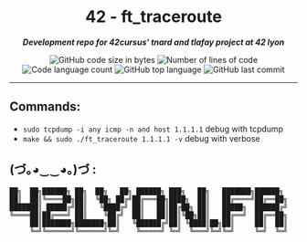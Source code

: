 <h1 align="center">
	42 - ft_traceroute
</h1>

<p align="center">
	<b><i>Development repo for 42cursus' tnard and tlafay project at 42 lyon</i></b><br>
</p>

<p align="center">
	<img alt="GitHub code size in bytes" src="https://img.shields.io/github/languages/code-size/PandeoF1/42-ft_traceroute?color=blueviolet" />
	<img alt="Number of lines of code" src="https://img.shields.io/tokei/lines/github/PandeoF1/42-ft_traceroute?color=blueviolet" />
	<img alt="Code language count" src="https://img.shields.io/github/languages/count/PandeoF1/42-ft_traceroute?color=blue" />
	<img alt="GitHub top language" src="https://img.shields.io/github/languages/top/PandeoF1/42-ft_traceroute?color=blue" />
	<img alt="GitHub last commit" src="https://img.shields.io/github/last-commit/PandeoF1/42-ft_traceroute?color=brightgreen" />
</p>

---

## Commands:
- `sudo tcpdump -i any icmp -n and host 1.1.1.1` debug with tcpdump
- `make && sudo ./ft_traceroute 1.1.1.1 -v` debug with verbose

## (づ｡◕‿‿◕｡)づ :
```
██╗  ██╗██████╗ ██╗  ██╗   ██╗ ██████╗ ███╗   ██╗   ███████╗██████╗ 
██║  ██║╚════██╗██║  ╚██╗ ██╔╝██╔═══██╗████╗  ██║   ██╔════╝██╔══██╗
███████║ █████╔╝██║   ╚████╔╝ ██║   ██║██╔██╗ ██║   █████╗  ██████╔╝
╚════██║██╔═══╝ ██║    ╚██╔╝  ██║   ██║██║╚██╗██║   ██╔══╝  ██╔══██╗
     ██║███████╗███████╗██║   ╚██████╔╝██║ ╚████║██╗██║     ██║  ██║
     ╚═╝╚══════╝╚══════╝╚═╝    ╚═════╝ ╚═╝  ╚═══╝╚═╝╚═╝     ╚═╝  ╚═╝
```